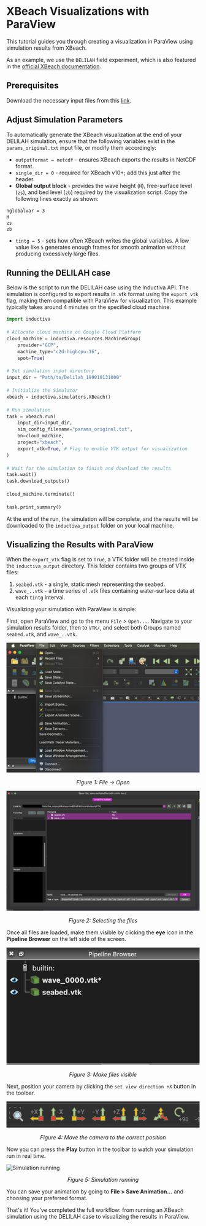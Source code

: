 # XBeach Visualizations with ParaView
This tutorial guides you through creating a visualization in ParaView using simulation results from XBeach.

As an example, we use the `DELILAH` field experiment, which is also featured in the [official XBeach documentation](https://xbeach.readthedocs.io/en/stable/examples.html#field-experiment-delilah).

## Prerequisites
Download the necessary input files from this [link](https://svn.oss.deltares.nl/repos/xbeach/skillbed/input/Delilah_199010131000/). 

## Adjust Simulation Parameters
To automatically generate the XBeach visualization at the end of your DELILAH simulation, ensure that the following variables exist in the `params_original.txt` input file, or modify them accordingly:

* `outputformat = netcdf` - ensures XBeach exports the results in NetCDF format.
* `single_dir = 0` - required for XBeach v10+; add this just after the header.
* **Global output block** - provides the wave height (`H`), free-surface level (`zs`), and bed level (`zb`) required by the visualization script. Copy the following lines exactly as shown:

```
nglobalvar = 3
H
zs
zb
```

* `tintg = 5` - sets how often XBeach writes the global variables. A low value like `5` generates enough frames for smooth animation 
without producing excessively large files.

## Running the DELILAH case
Below is the script to run the DELILAH case using the Inductiva API. The simulation is configured to export results in .vtk format using the `export_vtk` flag, making them compatible with ParaView for visualization. This example typically takes around 4 minutes on the specified cloud machine.

```python
import inductiva

# Allocate cloud machine on Google Cloud Platform
cloud_machine = inductiva.resources.MachineGroup(
    provider="GCP",
    machine_type="c2d-highcpu-16",
    spot=True)

# Set simulation input directory
input_dir = "Path/to/Delilah_199010131000"

# Initialize the Simulator
xbeach = inductiva.simulators.XBeach()

# Run simulation
task = xbeach.run(
    input_dir=input_dir,
    sim_config_filename="params_original.txt",
    on=cloud_machine,
    project="xbeach",
    export_vtk=True, # Flag to enable VTK output for visualization
)

# Wait for the simulation to finish and download the results
task.wait()
task.download_outputs()

cloud_machine.terminate()

task.print_summary()
```

At the end of the run, the simulation will be complete, and the results will be downloaded to the `inductiva_output` folder on your local machine.

## Visualizing the Results with ParaView
When the `export_vtk` flag is set to `True`, a VTK folder will be created inside the `inductiva_output` directory. This folder contains two groups of VTK files: 

1. `seabed.vtk` - a single, static mesh representing the seabed.
2. `wave_..vtk` - a time series of .vtk files containing water-surface data at each `tintg` interval. 

Visualizing your simulation with ParaView is simple:

First, open ParaView and go to the menu `File` > `Open...`. Navigate to your
simulation results folder, then to `VTK/`, and select both Groups named `seabed.vtk`, and `wave_..vtk`.

![File -> Open](./_static/file-open.png)
<p align="center"><em>Figure 1: File -> Open</em></p>

![Selecting the files](./_static/select-files.png)
<p align="center"><em>Figure 2: Selecting the files</em></p>

Once all files are loaded, make them visible by clicking the **eye** icon in the **Pipeline Browser** 
on the left side of the screen.

![Make files visible](./_static/eye.png)
<p align="center"><em>Figure 3: Make files visible</em></p>

Next, position your camera by clicking the `set view direction +X` button in the toolbar.

![Move the camera to the correct position](./_static/camera.png)
<p align="center"><em>Figure 4: Move the camera to the correct position</em></p>

Now you can press the **Play** button in the toolbar to watch your simulation run in real time.

![Simulation running](./_static/sim.gif)
<p align="center"><em>Figure 5: Simulation running</em></p>

You can save your animation by going to **File > Save Animation...** and choosing your preferred format.

That's it! You’ve completed the full workflow: from running an XBeach simulation using the DELILAH case to visualizing the results 
in ParaView.